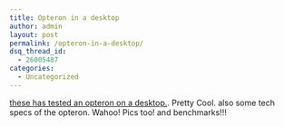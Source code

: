 ```yaml
---
title: Opteron in a desktop
author: admin
layout: post
permalink: /opteron-in-a-desktop/
dsq_thread_id:
  - 26005487
categories:
  - Uncategorized
---
```

[these has tested an opteron on a desktop.][1]. Pretty Cool. also some tech specs of the opteron. Wahoo! Pics too! and benchmarks!!!

 [1]: http://www.extremetech.com/article2/0,3973,1217318,00.asp?kc=ETRSS02129TX1K0000532
